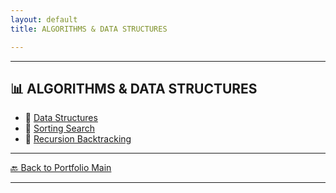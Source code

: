 ```yaml
---
layout: default
title: ALGORITHMS & DATA STRUCTURES

---
```



---

## 📊 ALGORITHMS & DATA STRUCTURES

- 🔗 [Data Structures](/study/algorithms-and-data-structures/data-structures.md)
- 🔗 [Sorting Search](/study/algorithms-and-data-structures/sorting-search.md)
- 🔗 [Recursion Backtracking](/study/algorithms-and-data-structures/recursion-backtracking.md)

---
[🔙 Back to Portfolio Main](../index.md)

---

